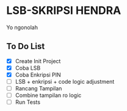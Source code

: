 
# LSB-SKRIPSI HENDRA

Yo ngonolah


## To Do List

- [x] Create Init Project
- [x] Coba LSB
- [x] Coba Enkripsi PIN
- [ ] LSB + enkripsi + code logic adjustment
- [ ] Rancang Tampilan
- [ ] Combine tampilan ro logic
- [ ] Run Tests 
